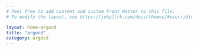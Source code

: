```yaml
---
# Feel free to add content and custom Front Matter to this file.
# To modify the layout, see https://jekyllrb.com/docs/themes/#overriding-theme-defaults

layout: home-argocd
title: "argocd"
category: argocd
---
```

